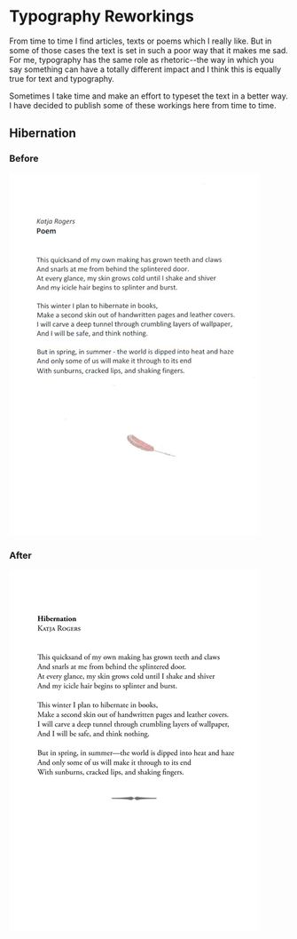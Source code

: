 # Typography Reworkings

From time to time I find articles, texts or poems which I really like. But in some of those cases the text is set in such a poor way that it makes me sad. For me, typography has the same role as rhetoric--the way in which you say something can have a totally different impact and I think this is equally true for text and typography.

Sometimes I take time and make an effort to typeset the text in a better way. I have decided to publish some of these workings here from time to time. 

## Hibernation

### Before

[![Before](https://github.com/cmichi/reworking-typography/raw/master/hibernation/before.jpg)](https://github.com/cmichi/reworking-typography/raw/master/hibernation/before.png) 

### After

[![After](https://github.com/cmichi/reworking-typography/raw/master/hibernation/after.png)](https://github.com/cmichi/reworking-typography/raw/master/hibernation/hibernation.pdf)


